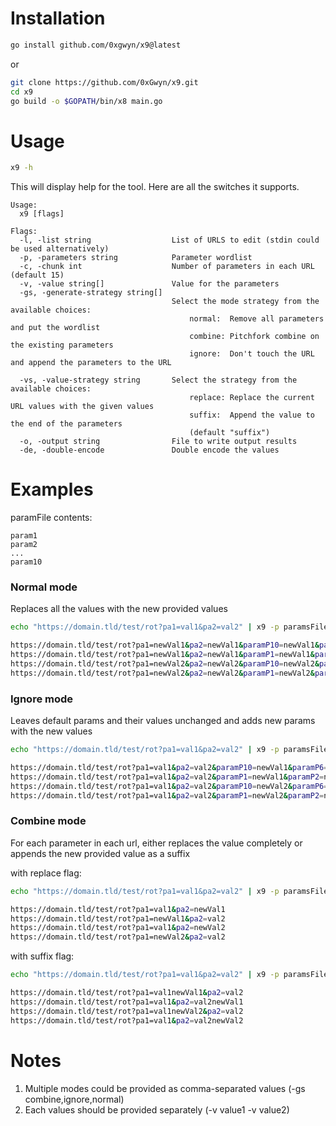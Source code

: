 # Installation
```bash
go install github.com/0xgwyn/x9@latest
```
or
```bash
git clone https://github.com/0xGwyn/x9.git 
cd x9
go build -o $GOPATH/bin/x8 main.go
```
# Usage 
```bash
x9 -h
```
This will display help for the tool. Here are all the switches it supports.
```
Usage:
  x9 [flags]

Flags:
  -l, -list string                  List of URLS to edit (stdin could be used alternatively)
  -p, -parameters string            Parameter wordlist
  -c, -chunk int                    Number of parameters in each URL (default 15)
  -v, -value string[]               Value for the parameters
  -gs, -generate-strategy string[]
                                    Select the mode strategy from the available choices:
                                        normal:  Remove all parameters and put the wordlist
                                        combine: Pitchfork combine on the existing parameters
                                        ignore:  Don't touch the URL and append the parameters to the URL

  -vs, -value-strategy string       Select the strategy from the available choices:
                                        replace: Replace the current URL values with the given values
                                        suffix:  Append the value to the end of the parameters
                                        (default "suffix")
  -o, -output string                File to write output results
  -de, -double-encode               Double encode the values
```

# Examples
paramFile contents:
```
param1
param2
...
param10
```

### Normal mode 
Replaces all the values with the new provided values
```bash
echo "https://domain.tld/test/rot?pa1=val1&pa2=val2" | x9 -p paramsFile -gs normal -v newVal1 -v newVal2 -c 7

https://domain.tld/test/rot?pa1=newVal1&pa2=newVal1&paramP10=newVal1&paramP6=newVal1&paramP7=newVal1&paramP8=newVal1&paramP9=newVal1
https://domain.tld/test/rot?pa1=newVal1&pa2=newVal1&paramP1=newVal1&paramP2=newVal1&paramP3=newVal1&paramP4=newVal1&paramP5=newVal1
https://domain.tld/test/rot?pa1=newVal2&pa2=newVal2&paramP10=newVal2&paramP6=newVal2&paramP7=newVal2&paramP8=newVal2&paramP9=newVal2
https://domain.tld/test/rot?pa1=newVal2&pa2=newVal2&paramP1=newVal2&paramP2=newVal2&paramP3=newVal2&paramP4=newVal2&paramP5=newVal2
```


### Ignore mode 
Leaves default params and their values unchanged and adds new params with the new values
```bash
echo "https://domain.tld/test/rot?pa1=val1&pa2=val2" | x9 -p paramsFile -gs ignore -v newVal1 -v newVal2 -c 7

https://domain.tld/test/rot?pa1=val1&pa2=val2&paramP10=newVal1&paramP6=newVal1&paramP7=newVal1&paramP8=newVal1&paramP9=newVal1
https://domain.tld/test/rot?pa1=val1&pa2=val2&paramP1=newVal1&paramP2=newVal1&paramP3=newVal1&paramP4=newVal1&paramP5=newVal1
https://domain.tld/test/rot?pa1=val1&pa2=val2&paramP10=newVal2&paramP6=newVal2&paramP7=newVal2&paramP8=newVal2&paramP9=newVal2
https://domain.tld/test/rot?pa1=val1&pa2=val2&paramP1=newVal2&paramP2=newVal2&paramP3=newVal2&paramP4=newVal2&paramP5=newVal2
```


### Combine mode 
For each parameter in each url, either replaces the value completely or appends the new provided value as a suffix

with replace flag:
```bash
echo "https://domain.tld/test/rot?pa1=val1&pa2=val2" | x9 -p paramsFile -gs combine -v newVal1 -v newVal2 -c 7 -vs replace

https://domain.tld/test/rot?pa1=val1&pa2=newVal1
https://domain.tld/test/rot?pa1=newVal1&pa2=val2
https://domain.tld/test/rot?pa1=val1&pa2=newVal2
https://domain.tld/test/rot?pa1=newVal2&pa2=val2
```
with suffix flag:
```bash
echo "https://domain.tld/test/rot?pa1=val1&pa2=val2" | x9 -p paramsFile -gs combine -v newVal1 -v newVal2 -c 7 -vs suffix

https://domain.tld/test/rot?pa1=val1newVal1&pa2=val2
https://domain.tld/test/rot?pa1=val1&pa2=val2newVal1
https://domain.tld/test/rot?pa1=val1newVal2&pa2=val2
https://domain.tld/test/rot?pa1=val1&pa2=val2newVal2
```

# Notes
1. Multiple modes could be provided as comma-separated values (-gs combine,ignore,normal)
2. Each values should be provided separately (-v value1 -v value2)

